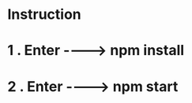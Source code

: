 Instruction
===========================
1 . Enter ----> npm install
===========================
2 . Enter ----> npm start
===========================
